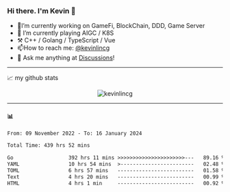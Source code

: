 ### Hi there. I'm Kevin 👋

- 🔭I’m currently working on GameFi, BlockChain, DDD, Game Server
- 🌱 I’m currently playing AIGC / K8S
-   :hammer_and_pick: C++ / Golang / TypeScript / Vue
- 📫How to reach me: [@kevinlincg](https://twitter.com/kevinlincg) 
-   :thought_balloon: Ask me anything at [Discussions](https://github.com/kevinlincg/kevinlincg/discussions/new)!

---

📈 my github stats

<p align="center"> <img src="https://github-readme-stats-ouuan.vercel.app/api?username=kevinlincg&theme=dark&show_icons=true&count_private=true" alt="kevinlincg" />

---

#### :bar_chart: 

<!--START_SECTION:waka-->

```txt
From: 09 November 2022 - To: 16 January 2024

Total Time: 439 hrs 52 mins

Go                  392 hrs 11 mins >>>>>>>>>>>>>>>>>>>>>>---   89.16 %
YAML                10 hrs 54 mins  >------------------------   02.48 %
TOML                6 hrs 57 mins   -------------------------   01.58 %
Text                4 hrs 20 mins   -------------------------   00.99 %
HTML                4 hrs 1 min     -------------------------   00.92 %
```

<!--END_SECTION:waka-->
